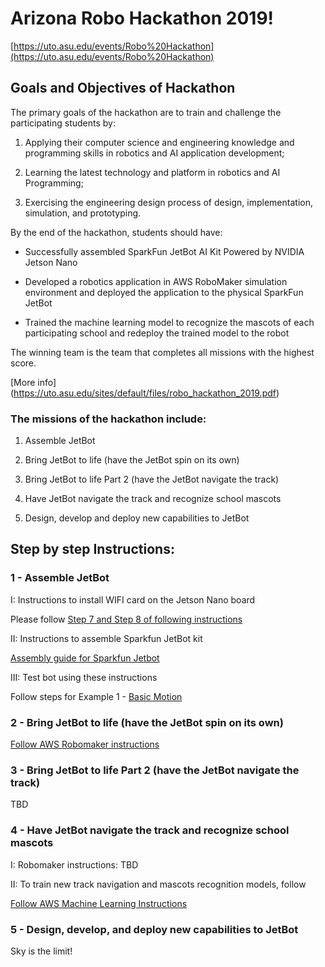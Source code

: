 # Arizona Robo Hackathon 2019!

[https://uto.asu.edu/events/Robo%20Hackathon](https://uto.asu.edu/events/Robo%20Hackathon)

## Goals and Objectives of Hackathon

The primary goals of the hackathon are to train and challenge the participating students by:

1. Applying their computer science and engineering knowledge and programming
 skills in robotics and AI application development;
 
1. Learning the latest technology and platform in robotics and AI Programming;

1. Exercising the engineering design process of design, implementation, simulation,
 and prototyping.

By the end of the hackathon, students should have:

- Successfully assembled SparkFun JetBot AI Kit Powered by NVIDIA Jetson Nano
 
- Developed a robotics application in AWS RoboMaker simulation environment and deployed the application to the physical SparkFun JetBot
 
- Trained the machine learning model to recognize the mascots of each participating school and redeploy the trained model to the robot

The winning team is the team that completes all missions with the highest score. 

[More info] (https://uto.asu.edu/sites/default/files/robo_hackathon_2019.pdf)

### The missions of the hackathon include:

1. Assemble JetBot

1. Bring JetBot to life (have the JetBot spin on its own)

1. Bring JetBot to life Part 2 (have the JetBot navigate the track)

1. Have JetBot navigate the track and recognize school mascots

1. Design, develop and deploy new capabilities to JetBot

## Step by step Instructions:

### 1 - Assemble JetBot

I: Instructions to install WIFI card on the Jetson Nano board

Please follow [Step 7 and Step 8 of following instructions](https://github.com/NVIDIA-AI-IOT/jetbot/wiki/hardware-setup#step-7---remove-jetson-nano-module-from-developer-kit)

II: Instructions to assemble Sparkfun JetBot kit

[Assembly guide for Sparkfun Jetbot](https://learn.sparkfun.com/tutorials/assembly-guide-for-sparkfun-jetbot-ai-kit)

III: Test bot using these instructions

Follow steps for Example 1 - [Basic Motion]( https://github.com/NVIDIA-AI-IOT/jetbot/wiki/examples )


### 2 - Bring JetBot to life (have the JetBot spin on its own)

[Follow AWS Robomaker instructions](ROBOMAKER_INSTRUCTIONS.md)


### 3 - Bring JetBot to life Part 2 (have the JetBot navigate the track)

TBD

### 4 - Have JetBot navigate the track and recognize school mascots

I: Robomaker instructions: TBD

II: To train new track navigation and mascots recognition models, follow 

[Follow AWS Machine Learning Instructions](Machine_Learning_Instructions.md)

### 5 - Design, develop, and deploy new capabilities to JetBot

Sky is the limit!
